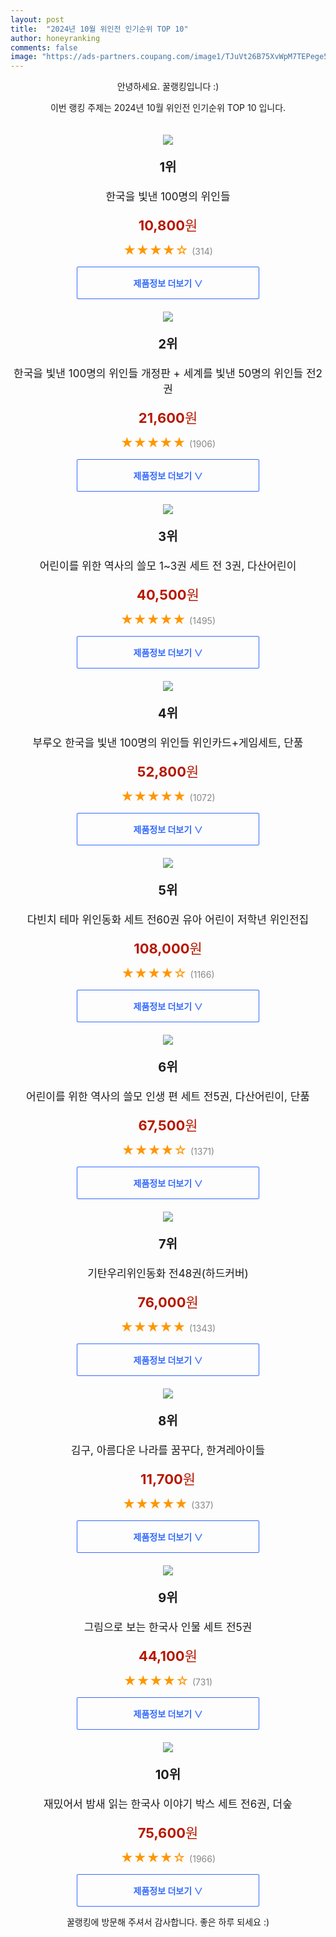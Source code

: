 ```yaml
---
layout: post
title:  "2024년 10월 위인전 인기순위 TOP 10"
author: honeyranking
comments: false
image: "https://ads-partners.coupang.com/image1/TJuVt26B75XvWpM7TEPege5x5Vdb-dyWxFMrmRChC16z9SrCCUEXM0pIxoGBCVhnDoNk3GH7oCwFiaLrXcVS1s8r4uXRT7EBloYi6ugtvAZGNGyeBBwXt7eHmk5XD4-lUdqANHb6cXdbUDzN0J7laboIYWpqhMdyLTLlsyEW9gNzx68_Wb6i5g5H0K_TdgqSuRUHVcJ2EvXb97zDeA8Bfp0vfPZnikwmY2ipzxfL6PaBe6jHKzjAFKSBRgV-l0AKi81WflCIUzBY38JmW0jSAqYbJM5lZcBgDg=="
---
```

<p style="text-align: center;">안녕하세요. 꿀랭킹입니다 :)</p>
<p style="text-align: center;">이번 랭킹 주제는 2024년 10월 위인전 인기순위 TOP 10 입니다.</p><center><img src="https://ads-partners.coupang.com/image1/TJuVt26B75XvWpM7TEPege5x5Vdb-dyWxFMrmRChC16z9SrCCUEXM0pIxoGBCVhnDoNk3GH7oCwFiaLrXcVS1s8r4uXRT7EBloYi6ugtvAZGNGyeBBwXt7eHmk5XD4-lUdqANHb6cXdbUDzN0J7laboIYWpqhMdyLTLlsyEW9gNzx68_Wb6i5g5H0K_TdgqSuRUHVcJ2EvXb97zDeA8Bfp0vfPZnikwmY2ipzxfL6PaBe6jHKzjAFKSBRgV-l0AKi81WflCIUzBY38JmW0jSAqYbJM5lZcBgDg==" style="margin-top:20px" /></center><p style="text-align: center; font-size: 20px"><b>1위</b></p><p style="text-align: center; font-size: 17px">한국을 빛낸 100명의 위인들</p><p style="text-align: center;"><span style="color: #b61800; font-size: 22px;"><b>10,800</b>원</span></p><p style="text-align: center;"><span style="color: #ff9600; font-size: 20px;">★★★★☆ </span><span style="color: #878787;">(314)</span></p><center><a href="https://link.coupang.com/re/AFFSDP?lptag=AF3899140&subid=honeyrank&pageKey=3749109&itemId=18519502&vendorItemId=3055314926&traceid=V0-153-69341a21d5314486&requestid=20241028010000118237523916&token=31850C%7CMIXED"><div style="font-size: 14px; display: inline-block; padding: 15px 90px; color: #346aff; border-radius: 2px; border: 1px solid #346aff; cursor: pointer;"><b>제품정보 더보기 &or;</b></div></a></center><center><img src="https://ads-partners.coupang.com/image1/7qm4f7KzfkSSc1CZ7jGauRURYach20J4bFG6NTL8nCNBRVmcfKqZZTn84qeipZkxNSN7OUUFwbIY21WdYhm6Hn3ykQSY7xhsTVtZ0VM70wnz3GXd9A4_w9iEMESJvH60O93P3wvH5DuA-WL0cGl3rXzTrop5MOvmMTVAN7flXWUi9aUFyPNiSjLRLNfV0ZcvQh8x8rZcOEm7EPS1Byh14tHe4FoucVdSoRHT_-Vl3CpKzSq5iU-cPadnIipFN-givh1AzDAxpdA3Wdy5uaIyblU87FZ1GNwff17UiLqxJz8XYX1gQbR2gyiR" style="margin-top:20px" /></center><p style="text-align: center; font-size: 20px"><b>2위</b></p><p style="text-align: center; font-size: 17px">한국을 빛낸 100명의 위인들 개정판 + 세계를 빛낸 50명의 위인들 전2권</p><p style="text-align: center;"><span style="color: #b61800; font-size: 22px;"><b>21,600</b>원</span></p><p style="text-align: center;"><span style="color: #ff9600; font-size: 20px;">★★★★★ </span><span style="color: #878787;">(1906)</span></p><center><a href="https://link.coupang.com/re/AFFSDP?lptag=AF3899140&subid=honeyrank&pageKey=4400159532&itemId=5225598216&vendorItemId=72534685999&traceid=V0-153-f2bc34c435923e8d&requestid=20241028010000118237523916&token=31850C%7CMIXED"><div style="font-size: 14px; display: inline-block; padding: 15px 90px; color: #346aff; border-radius: 2px; border: 1px solid #346aff; cursor: pointer;"><b>제품정보 더보기 &or;</b></div></a></center><center><img src="https://ads-partners.coupang.com/image1/Kh_beXdp2lriqBqIKgNbM-6Wqz5eCmjsHe7h9bCKcrrdIptKJ0y7HpmKemizpsEorIwv760O9FJADbsDJHG-JOEtpVEVBwqHeaKuhRRHl3KpyX-dx1u2-SMChZKNawWO7dWQ6KA7FM7u-tkAxZ2s40xopCweTEMD-AEkMkXTdKc9Srrav99cBVHUqnqENllCST7hNnNQgDa30U5cwb_QRIEvW6yVEmkz5Xtx7xGEXxP-8LAifjnGBKpLTLo6Lnl_hdc2H1yGDhwZTenS58BjqPapJgihf8w=" style="margin-top:20px" /></center><p style="text-align: center; font-size: 20px"><b>3위</b></p><p style="text-align: center; font-size: 17px">어린이를 위한 역사의 쓸모 1~3권 세트 전 3권, 다산어린이</p><p style="text-align: center;"><span style="color: #b61800; font-size: 22px;"><b>40,500</b>원</span></p><p style="text-align: center;"><span style="color: #ff9600; font-size: 20px;">★★★★★ </span><span style="color: #878787;">(1495)</span></p><center><a href="https://link.coupang.com/re/AFFSDP?lptag=AF3899140&subid=honeyrank&pageKey=7198561499&itemId=18190551414&vendorItemId=85339316889&traceid=V0-153-3affe215dd84271a&clickBeacon=851b9e50-947c-11ef-abf6-507cd2bdc003%7E3&requestid=20241028010000118237523916&token=31850C%7CMIXED"><div style="font-size: 14px; display: inline-block; padding: 15px 90px; color: #346aff; border-radius: 2px; border: 1px solid #346aff; cursor: pointer;"><b>제품정보 더보기 &or;</b></div></a></center><center><img src="https://ads-partners.coupang.com/image1/8yPuO8ZSQ3YaZ-P4816aMPCC8aSqhjMC2aYiAoplnK9L1nJaxDPAdUibyP4Te4qBWHWJPK7nn1qObL4jaxc7-8e9ItuoDLmUepIfw4VYbowKzWVymAExZxYa9MyufyzroVwu7L-pqChVCrG8ubamc2JN3phvu9mfUo4sD67EWr0kU0fRT6Va96AKhmy8RsomfP0SMMIzCDlA7i7bwNwAB9nVOWRIbbFqjmP0wC97ulkzw-s0iqyc7e4pCqy9iSdj4_LISUDFAhoZM_9CFrsFxIz9DsDgRUiuwBSasVEgWpd3qOqzcW3OlnFIZwEx5w==" style="margin-top:20px" /></center><p style="text-align: center; font-size: 20px"><b>4위</b></p><p style="text-align: center; font-size: 17px">부루오 한국을 빛낸 100명의 위인들 위인카드+게임세트, 단품</p><p style="text-align: center;"><span style="color: #b61800; font-size: 22px;"><b>52,800</b>원</span></p><p style="text-align: center;"><span style="color: #ff9600; font-size: 20px;">★★★★★ </span><span style="color: #878787;">(1072)</span></p><center><a href="https://link.coupang.com/re/AFFSDP?lptag=AF3899140&subid=honeyrank&pageKey=8403651983&itemId=24293121036&vendorItemId=91309313480&traceid=V0-153-165e537e3bcc9023&clickBeacon=851b9e50-947c-11ef-b0cf-12931e346743%7E3&requestid=20241028010000118237523916&token=31850C%7CMIXED"><div style="font-size: 14px; display: inline-block; padding: 15px 90px; color: #346aff; border-radius: 2px; border: 1px solid #346aff; cursor: pointer;"><b>제품정보 더보기 &or;</b></div></a></center><center><img src="https://ads-partners.coupang.com/image1/1zc3Jbgkop0cqCji11Meecyn681E9b86Amaghag8keVPmuN75MT_lCKb7PJg3fZDevFZrdWab_Yq03m3UuoTP725-o2Qqvgxven1ddH5wCGH4Y9sHsFxdNJbckYt7Y9VrT4_mN5z-7gaAbicUr0nMvduejXVFcW9dR0LeIvXHrIhPtKHNJYJmjimLY46yrWPC132ddCtB3kYQMhqpGUeXQSWCakXe8rr6LbnNWSfpvqLlf8P9uDU2Z8ppC0Xy6aeIA8TkeTSfXh4pgQmRnBZDplKRgjX8kT9xdkwcpK_VJAQON1D12aqGIanvA==" style="margin-top:20px" /></center><p style="text-align: center; font-size: 20px"><b>5위</b></p><p style="text-align: center; font-size: 17px">다빈치 테마 위인동화 세트 전60권 유아 어린이 저학년 위인전집</p><p style="text-align: center;"><span style="color: #b61800; font-size: 22px;"><b>108,000</b>원</span></p><p style="text-align: center;"><span style="color: #ff9600; font-size: 20px;">★★★★☆ </span><span style="color: #878787;">(1166)</span></p><center><a href="https://link.coupang.com/re/AFFSDP?lptag=AF3899140&subid=honeyrank&pageKey=1066741882&itemId=2013675795&vendorItemId=70013469215&traceid=V0-153-7dd1973fe3031386&requestid=20241028010000118237523916&token=31850C%7CMIXED"><div style="font-size: 14px; display: inline-block; padding: 15px 90px; color: #346aff; border-radius: 2px; border: 1px solid #346aff; cursor: pointer;"><b>제품정보 더보기 &or;</b></div></a></center><center><img src="https://ads-partners.coupang.com/image1/J6vGS-HB5NVrIsa5J6wi21PRurEl35i0lMUgZQw9XOq8EMqNg8zo9OURzmY5MHT6vgazX7NBC1wP3NX7MwsuLeaQBnVtP8OqL8weL5GYHsBoZ-NHj4qR1Z8t23I0ZMUMPBi7Ln7lT80HON0tY4YK4KkF6VMmmdvJqIt5DWs48Xscd-v7dEwQAa8sa2VfQ-aNZIPrlqz6TnSCsVx62qINZwDh5LgIJrRjHgp7S-iGYjzl7gyiSdvDbV9NAM7ykRG2CoNnxtTkOZb80QNE1X0--YDUWYfNVihnw0gfiWg3gwI=" style="margin-top:20px" /></center><p style="text-align: center; font-size: 20px"><b>6위</b></p><p style="text-align: center; font-size: 17px">어린이를 위한 역사의 쓸모 인생 편 세트 전5권, 다산어린이, 단품</p><p style="text-align: center;"><span style="color: #b61800; font-size: 22px;"><b>67,500</b>원</span></p><p style="text-align: center;"><span style="color: #ff9600; font-size: 20px;">★★★★☆ </span><span style="color: #878787;">(1371)</span></p><center><a href="https://link.coupang.com/re/AFFSDP?lptag=AF3899140&subid=honeyrank&pageKey=8259942438&itemId=23793515563&vendorItemId=90822945119&traceid=V0-153-cebb57fb63657360&clickBeacon=851b9e50-947c-11ef-a4bd-f18449f4a4db%7E3&requestid=20241028010000118237523916&token=31850C%7CMIXED"><div style="font-size: 14px; display: inline-block; padding: 15px 90px; color: #346aff; border-radius: 2px; border: 1px solid #346aff; cursor: pointer;"><b>제품정보 더보기 &or;</b></div></a></center><center><img src="https://ads-partners.coupang.com/image1/AFi79k7v7867z5dlAHGYrs1qB8qVBysAq1sJOMx1VKs70u3-hwf6bas2T9tjOO3chUMhT6uk6s0ZOjBHoZEkz0slw7u0ljd1FlPhD3Xd1hytsBThuGmREx4nqP34NItSME9997l6oKmQJd1vnWaYsFmqjuRhtXm3niibyp_KVcM5oTAGg_xtokubLmkZMj63M9E9IYGTMDXivlnI89QAUT8ILASF0f7xvO5PCcpSKO1AwAy5GK_1OGa21JAzjOVU6jq11q3jKq0TDI9aG9gBU6SgHJRDiw==" style="margin-top:20px" /></center><p style="text-align: center; font-size: 20px"><b>7위</b></p><p style="text-align: center; font-size: 17px">기탄우리위인동화 전48권(하드커버)</p><p style="text-align: center;"><span style="color: #b61800; font-size: 22px;"><b>76,000</b>원</span></p><p style="text-align: center;"><span style="color: #ff9600; font-size: 20px;">★★★★★ </span><span style="color: #878787;">(1343)</span></p><center><a href="https://link.coupang.com/re/AFFSDP?lptag=AF3899140&subid=honeyrank&pageKey=4506939&itemId=20975194&vendorItemId=3002249732&traceid=V0-153-ca501a25f0c81d03&requestid=20241028010000118237523916&token=31850C%7CMIXED"><div style="font-size: 14px; display: inline-block; padding: 15px 90px; color: #346aff; border-radius: 2px; border: 1px solid #346aff; cursor: pointer;"><b>제품정보 더보기 &or;</b></div></a></center><center><img src="https://ads-partners.coupang.com/image1/MieLqb733DtZnKLtMuS_HqXUJ-Bsk6a3QGoVBsDqmcWm8zM47KrJumNVl4Gai0iHT-n8h3U7okazpIHJDdTOKOt6pWk16j82BntQLuup7tV1Xi1JkH3hQrpTLVMEyfvyINXXoI_e_KeKdgYd0YzF9EQi3805BwWCSzAdMuc1aquCrRwebYqEHka7wC1Ck32XDOS1VVtgT8a9pgXEZOEZEnRC3ZEwhbpouSZr0b0F2EC6gA2sT8ECFSe-CnLmfDxiJIl0MFQQ0oMGAWqQJlWFEubpAeWhg0OIHx9ixcQULGBtbAm0t0mfst4Y1t37-A==" style="margin-top:20px" /></center><p style="text-align: center; font-size: 20px"><b>8위</b></p><p style="text-align: center; font-size: 17px">김구, 아름다운 나라를 꿈꾸다, 한겨레아이들</p><p style="text-align: center;"><span style="color: #b61800; font-size: 22px;"><b>11,700</b>원</span></p><p style="text-align: center;"><span style="color: #ff9600; font-size: 20px;">★★★★★ </span><span style="color: #878787;">(337)</span></p><center><a href="https://link.coupang.com/re/AFFSDP?lptag=AF3899140&subid=honeyrank&pageKey=6577406540&itemId=14787998239&vendorItemId=82028014250&traceid=V0-153-02aaa0fafce03c3c&clickBeacon=851b9e50-947c-11ef-a54b-3ae34b008c19%7E3&requestid=20241028010000118237523916&token=31850C%7CMIXED"><div style="font-size: 14px; display: inline-block; padding: 15px 90px; color: #346aff; border-radius: 2px; border: 1px solid #346aff; cursor: pointer;"><b>제품정보 더보기 &or;</b></div></a></center><center><img src="https://ads-partners.coupang.com/image1/FFZw7RcnrYXUha1pFJaj953BkOFucUiLIR3BQmj2i5kfRxH7TneTVw2xxWqXZ6Dp0qwZy6OmEXdS7TUf7F098xMGnHK1_KZaYzZhGPhTdEbxenZ2Sq8JqmxtRbrj2Px4PwKNUY7pL2gdzI1T00ezaMc-wXaj_2YkOtb4wiV_VuTmg3kHmXB9chIUtkZFSNbL7if07Cue7mSrb5vm0t2xeeJU7mZivWOvHk3b_1GsUCuFa2w-_XLjfhCah4jKSIamyqmZAE5QDjo0wWBJj7z7o-iQ" style="margin-top:20px" /></center><p style="text-align: center; font-size: 20px"><b>9위</b></p><p style="text-align: center; font-size: 17px">그림으로 보는 한국사 인물 세트 전5권</p><p style="text-align: center;"><span style="color: #b61800; font-size: 22px;"><b>44,100</b>원</span></p><p style="text-align: center;"><span style="color: #ff9600; font-size: 20px;">★★★★☆ </span><span style="color: #878787;">(731)</span></p><center><a href="https://link.coupang.com/re/AFFSDP?lptag=AF3899140&subid=honeyrank&pageKey=6713982119&itemId=15596249346&vendorItemId=82815046376&traceid=V0-153-e0e3a7d817906064&requestid=20241028010000118237523916&token=31850C%7CMIXED"><div style="font-size: 14px; display: inline-block; padding: 15px 90px; color: #346aff; border-radius: 2px; border: 1px solid #346aff; cursor: pointer;"><b>제품정보 더보기 &or;</b></div></a></center><center><img src="https://ads-partners.coupang.com/image1/ZEX5e8kaFMD7xa9rZPUAH_gkslz8x842H72GjbHMX9q0ZcFV_SMr1WVqMxooWy6jNLdMUFtKAJJ9XHgnlWQcEhnsnAfZx0UQi1Bq57qM9Dmvwi0oNSoNvMHiHQqTxIdAdrMRk8Dko8lMdmtpHoCt_KFrs8uND_CowrPC-xywkDwkTiVIVusZbfbUpRRYPhTTXO4Gg9OeiWEl3v0VnhnPNSgVTB1qMaYXnOOtewHXFX5K7pc67f8lB7FAJFyzTjZhlHakJ47Ove7scVptOFQcpK_ktg7PXUVTPQf4N8hg" style="margin-top:20px" /></center><p style="text-align: center; font-size: 20px"><b>10위</b></p><p style="text-align: center; font-size: 17px">재밌어서 밤새 읽는 한국사 이야기 박스 세트 전6권, 더숲</p><p style="text-align: center;"><span style="color: #b61800; font-size: 22px;"><b>75,600</b>원</span></p><p style="text-align: center;"><span style="color: #ff9600; font-size: 20px;">★★★★☆ </span><span style="color: #878787;">(1966)</span></p><center><a href="https://link.coupang.com/re/AFFSDP?lptag=AF3899140&subid=honeyrank&pageKey=6747878900&itemId=15772675037&vendorItemId=82985995179&traceid=V0-153-8d5763a335e51fdf&clickBeacon=851b9e50-947c-11ef-bd17-9411c3f69308%7E3&requestid=20241028010000118237523916&token=31850C%7CMIXED"><div style="font-size: 14px; display: inline-block; padding: 15px 90px; color: #346aff; border-radius: 2px; border: 1px solid #346aff; cursor: pointer;"><b>제품정보 더보기 &or;</b></div></a></center><p style="text-align: center;">꿀랭킹에 방문해 주셔서 감사합니다. 좋은 하루 되세요 :)</p>